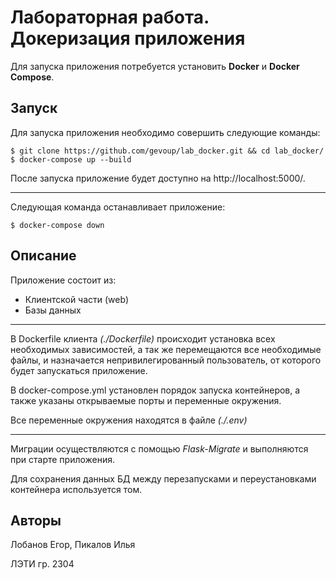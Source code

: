 # Лабораторная работа. Докеризация приложения

Для запуска приложения потребуется установить **Docker** и **Docker Compose**.

## Запуск

Для запуска приложения необходимо совершить следующие команды:

```
$ git clone https://github.com/gevoup/lab_docker.git && cd lab_docker/
$ docker-compose up --build
```

После запуска приложение будет доступно на http://localhost:5000/.

---

Следующая команда останавливает приложение:

```
$ docker-compose down
```

## Описание

Приложение состоит из:
- Клиентской части (web)
- Базы данных

---

В Dockerfile клиента *(./Dockerfile)* происходит установка всех необходимых зависимостей, а так же перемещаются все необходимые файлы, и назначается непривилегированный пользователь, от которого будет запускаться приложение.

В docker-compose.yml установлен порядок запуска контейнеров, а также указаны открываемые порты и переменные окружения.

Все переменные окружения находятся в файле *(./.env)*

---

Миграции осуществляются с помощью _Flask-Migrate_ и выполняются при старте приложения.

Для сохранения данных БД между перезапусками и переустановками контейнера используется том.

## Авторы
Лобанов Егор, Пикалов Илья



ЛЭТИ гр. 2304
